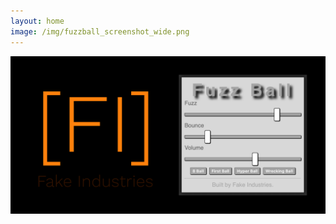 ```yaml
---
layout: home
image: /img/fuzzball_screenshot_wide.png
---
```


[![Fake Industries - Fuzz Ball](/img/fuzzball_screenshot_wide.png)](fuzzball)
